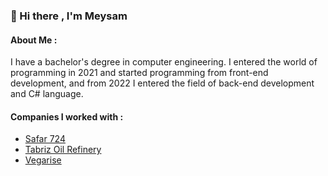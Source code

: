 ### 👋 Hi there , I'm Meysam

#### About Me :

I have a bachelor's degree in computer engineering. I entered the world of programming in 2021 and started programming from front-end development, and from 2022 I entered the field of back-end development and C# language.

#### Companies I worked with :
- [Safar 724](https://safar724.com)
- [Tabriz Oil Refinery](https://www.tbzrefinery.co.ir/)
- [Vegarise](https://vegarise.com/)
<!--
**Meysamanhari/Meysamanhari** is a ✨ _special_ ✨ repository because its `README.md` (this file) appears on your GitHub profile.

Here are some ideas to get you started:

- 🔭 I’m currently working on ...
- 🌱 I’m currently learning ...
- 👯 I’m looking to collaborate on ...
- 🤔 I’m looking for help with ...
- 💬 Ask me about ...
- 📫 How to reach me: ...
- 😄 Pronouns: ...
- ⚡ Fun fact: ...
-->
